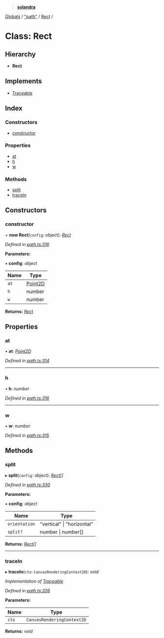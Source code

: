 > **[solandra](../README.md)**

[Globals](../README.md) / ["path"](../modules/_path_.md) / [Rect](_path_.rect.md) /

# Class: Rect

## Hierarchy

* **Rect**

## Implements

* [Traceable](../interfaces/_path_.traceable.md)

## Index

### Constructors

* [constructor](_path_.rect.md#constructor)

### Properties

* [at](_path_.rect.md#at)
* [h](_path_.rect.md#h)
* [w](_path_.rect.md#w)

### Methods

* [split](_path_.rect.md#split)
* [traceIn](_path_.rect.md#tracein)

## Constructors

###  constructor

\+ **new Rect**(`config`: object): *[Rect](_path_.rect.md)*

*Defined in [path.ts:316](https://github.com/jamesporter/solandra/blob/2971925/src/lib/path.ts#L316)*

**Parameters:**

▪ **config**: *object*

Name | Type |
------ | ------ |
`at` | [Point2D](../modules/_types_sol_.md#point2d) |
`h` | number |
`w` | number |

**Returns:** *[Rect](_path_.rect.md)*

## Properties

###  at

• **at**: *[Point2D](../modules/_types_sol_.md#point2d)*

*Defined in [path.ts:314](https://github.com/jamesporter/solandra/blob/2971925/src/lib/path.ts#L314)*

___

###  h

• **h**: *number*

*Defined in [path.ts:316](https://github.com/jamesporter/solandra/blob/2971925/src/lib/path.ts#L316)*

___

###  w

• **w**: *number*

*Defined in [path.ts:315](https://github.com/jamesporter/solandra/blob/2971925/src/lib/path.ts#L315)*

## Methods

###  split

▸ **split**(`config`: object): *[Rect](_path_.rect.md)[]*

*Defined in [path.ts:330](https://github.com/jamesporter/solandra/blob/2971925/src/lib/path.ts#L330)*

**Parameters:**

▪ **config**: *object*

Name | Type |
------ | ------ |
`orientation` | "vertical" \| "horizontal" |
`split?` | number \| number[] |

**Returns:** *[Rect](_path_.rect.md)[]*

___

###  traceIn

▸ **traceIn**(`ctx`: `CanvasRenderingContext2D`): *void*

*Implementation of [Traceable](../interfaces/_path_.traceable.md)*

*Defined in [path.ts:326](https://github.com/jamesporter/solandra/blob/2971925/src/lib/path.ts#L326)*

**Parameters:**

Name | Type |
------ | ------ |
`ctx` | `CanvasRenderingContext2D` |

**Returns:** *void*